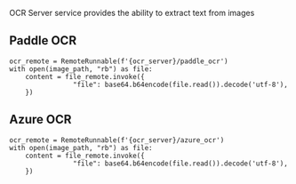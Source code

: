 OCR Server service provides the ability to extract text from images

## Paddle OCR
```
ocr_remote = RemoteRunnable(f'{ocr_server}/paddle_ocr')
with open(image_path, "rb") as file:
    content = file_remote.invoke({
                "file": base64.b64encode(file.read()).decode('utf-8'),
    })
```

## Azure OCR

```
ocr_remote = RemoteRunnable(f'{ocr_server}/azure_ocr')
with open(image_path, "rb") as file:
    content = file_remote.invoke({
                "file": base64.b64encode(file.read()).decode('utf-8'),
    })
```            